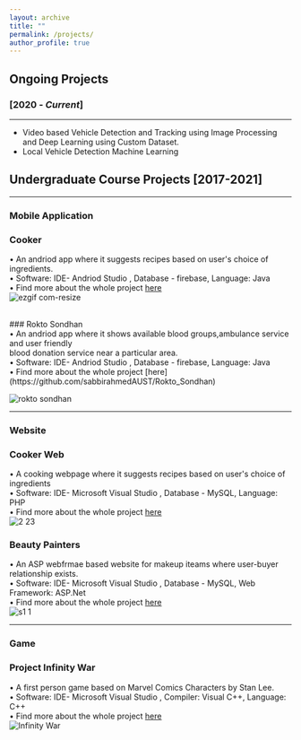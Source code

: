 ```yaml
---
layout: archive
title: ""
permalink: /projects/
author_profile: true
---
```


## Ongoing Projects

### [2020 - *Current*]
-----------
* Video based Vehicle Detection and Tracking using Image Processing and Deep Learning using Custom Dataset.
* Local Vehicle Detection Machine Learning

## Undergraduate Course Projects [2017-2021]
-----------
### Mobile Application
### Cooker
• An andriod app where it suggests recipes based on user's choice of ingredients.<br>
• Software: IDE- Andriod Studio , Database - firebase, Language: Java<br>
• Find more about the whole project [here](https://github.com/sabbirahmedAUST/Cooker_App)<br>
![ezgif com-resize](https://github.com/SabbirAhmed11/SabbirAhmed11.github.io/assets/122861806/ad85e8d1-10d0-49a9-bfc2-f99cb609927b)

<br>
### Rokto Sondhan<br>
• An andriod app where it shows available blood groups,ambulance service and user friendly<br>
  blood donation service near a particular area.<br>
• Software: IDE- Andriod Studio , Database - firebase, Language: Java<br>
• Find more about the whole project [here](https://github.com/sabbirahmedAUST/Rokto_Sondhan)<br>


![rokto sondhan](https://github.com/SabbirAhmed11/SabbirAhmed11.github.io/assets/122861806/fcc2d8cb-fa04-43be-aa79-b494f48a707a)

-----------

### Website
### Cooker Web
• A cooking webpage where it suggests recipes based on user's choice of ingredients<br>
• Software: IDE- Microsoft Visual Studio , Database - MySQL, Language: PHP<br>
• Find more about the whole project [here](https://github.com/sabbirahmedAUST/Cooker_Webpage)<br>
![2 23](https://github.com/SabbirAhmed11/SabbirAhmed11.github.io/assets/122861806/796ce20f-39bc-418e-9a8f-128c8067b258)


### Beauty Painters<br>
• An ASP webfrmae based website for makeup iteams where user-buyer relationship exists.<br>
• Software: IDE- Microsoft Visual Studio , Database - MySQL, Web Framework: ASP.Net <br>
• Find more about the whole project [here](https://github.com/sabbirahmedAUST/BeautyPainters)<br>
![s1 1](https://github.com/SabbirAhmed11/SabbirAhmed11.github.io/assets/122861806/886e9ccb-e230-4c86-b667-600d1960b777)


-----------

### Game
### Project Infinity War
• A first person game based on Marvel Comics Characters by Stan Lee.<br>
• Software: IDE- Microsoft Visual Studio , Compiler: Visual C++, Language: C++<br>
• Find more about the whole project [here](https://github.com/sabbirahmedAUST/ProjectInfinityWar)<br>
![Infinity War](https://github.com/SabbirAhmed11/SabbirAhmed11.github.io/assets/122861806/4d420a3f-ee9d-4b64-adb1-1ef1be1e9a24)




